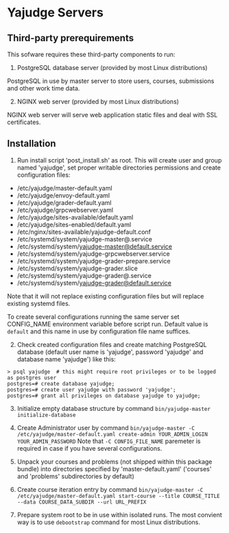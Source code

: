 # Yajudge Servers

## Third-party prerequirements

This sofware requires these third-party components to run:

 1. PostgreSQL database server (provided by most Linux distributions)

 PostgreSQL in use by master server to store users, courses, submissions
 and other work time data.
 
 2. NGINX web server (provided by most Linux distributions)

 NGINX web server will serve web application static files and deal
 with SSL certificates.
 
 
## Installation

 1. Run install script 'post_install.sh' as root. This will create user
 and group named 'yajudge', set proper writable directories permissions
 and create configuration files:

   - /etc/yajudge/master-default.yaml
   - /etc/yajudge/envoy-default.yaml
   - /etc/yajudge/grader-default.yaml
   - /etc/yajudge/grpcwebserver.yaml
   - /etc/yajudge/sites-available/default.yaml
   - /etc/yajudge/sites-enabled/default.yaml
   - /etc/nginx/sites-available/yajudge-default.conf
   - /etc/systemd/system/yajudge-master@.service
   - /etc/systemd/system/yajudge-master@default.service
   - /etc/systemd/system/yajudge-grpcwebserver.service
   - /etc/systemd/system/yajudge-grader-prepare.service
   - /etc/systemd/system/yajudge-grader.slice
   - /etc/systemd/system/yajudge-grader@.service
   - /etc/systemd/system/yajudge-grader@default.service

 Note that it will not replace existing configuration files but will replace
 existing systemd files.

 To create several configurations running the same server set CONFIG_NAME
 environment variable before script run. Default value is `default` and this name
 in use by configuration file name suffices.

 2. Check created configuration files and create matching PostgreSQL database
 (default user name is 'yajudge', password 'yajudge' and database name 'yajudge')
 like this:

 ```
 > psql yajudge  # this might require root privileges or to be logged as postgres user 
 postgres=# create database yajudge;
 postgres=# create user yajudge with password 'yajudge';
 postgres=# grant all privileges on database yajudge to yajudge; 
 ```

 3. Initialize empty database structure by command
 `bin/yajudge-master initialize-database`

 4. Create Administrator user by command
 `bin/yajudge-master -C /etc/yajudge/master-default.yaml create-admin YOUR_ADMIN_LOGIN YOUR_ADMIN_PASSWORD`
 Note that `-C CONFIG_FILE_NAME` paremeter is required in case if you have several configurations.

 5. Unpack your courses and problems (not shipped within this package bundle)
 into directories specified by 'master-default.yaml' ('courses' and 'problems'
 subdirectories by default)

 7. Create course iteration entry by command
 `bin/yajudge-master -C /etc/yajudge/master-default.yaml start-course --title COURSE_TITLE --data COURSE_DATA_SUBDIR --url URL_PREFIX`

 8. Prepare system root to be in use within isolated runs. The most convient way is
 to use `debootstrap` command for most Linux distributions.
 

